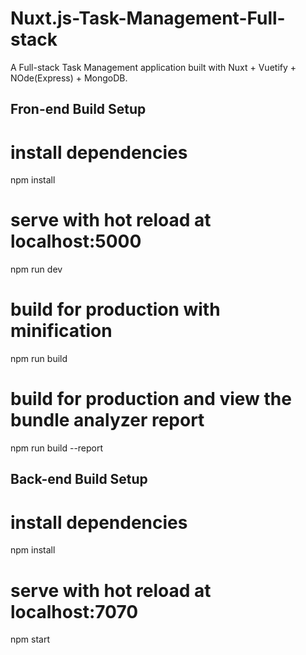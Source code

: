 # Nuxt.js-Task-Management-Full-stack

A Full-stack Task Management application built with Nuxt + Vuetify + NOde(Express) + MongoDB.

## Fron-end Build Setup

# install dependencies
npm install

# serve with hot reload at localhost:5000
npm run dev

# build for production with minification
npm run build

# build for production and view the bundle analyzer report
npm run build --report

## Back-end Build Setup

# install dependencies
npm install

# serve with hot reload at localhost:7070
npm start
